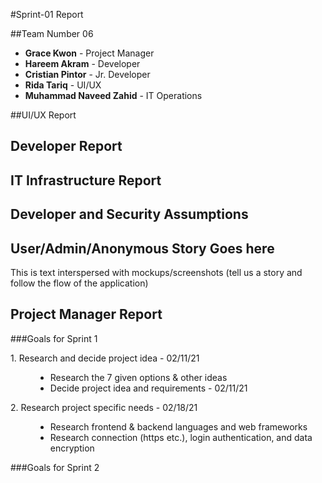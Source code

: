 #Sprint-01 Report

##Team Number 06
* <b>Grace Kwon</b> - Project Manager
* <b>Hareem Akram</b> - Developer
* <b>Cristian Pintor</b> - Jr. Developer
* <b>Rida Tariq</b> - UI/UX
* <b>Muhammad Naveed Zahid</b> - IT Operations

##UI/UX Report

## Developer Report

## IT Infrastructure Report

## Developer and Security Assumptions

## User/Admin/Anonymous Story Goes here

This is text interspersed with mockups/screenshots (tell us a story and follow the flow of the application)

## Project Manager Report
###Goals for Sprint 1
<dl>
    <dt>1. Research and decide project idea - 02/11/21</dt>
    <dd><ul>
        <li>Research the 7 given options & other ideas</li>
        <li>Decide project idea and requirements  - 02/11/21</li>
    </ul></dd>
    <dt>2. Research project specific needs - 02/18/21</dt>
    <dd><ul>
        <li>Research frontend & backend languages and web frameworks</li>
        <li>Research connection (https etc.), login authentication, and data encryption</li>
    </ul></dd>
</dl>

###Goals for Sprint 2